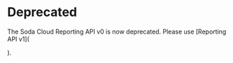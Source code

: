 # Deprecated

The Soda Cloud Reporting API v0 is now deprecated. Please use \[Reporting API v1]\(

).
